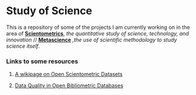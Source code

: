 # Study of Science 


This is a repository of some of the projects I am currently working on in the area of [**Scientometrics**](https://en.wikipedia.org/wiki/Scientometrics), *the quantitative study of science, technology, and innovation* // [**Metascience**](https://en.wikipedia.org/wiki/Metascience) *,the use of scientific methodology to study science itself*.

### Links to some resources

1. [A wikipage on Open Scientometric Datasets](https://github.com/almugabo/open_scientometrics/wiki/Open-datasets)

2. [Data Quality in Open Bibliometric Databases](https://github.com/almugabo/open_scientometrics/wiki/Quality-of-Bibliometric-Databases)



